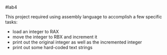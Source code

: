 #lab4

This project required using assembly language to accomplish a few specific tasks:
- load an integer to RAX
- move the integer to RBX and increment it
- print out the original integer as well as the incremented integer
- print out some hard-coded text strings
